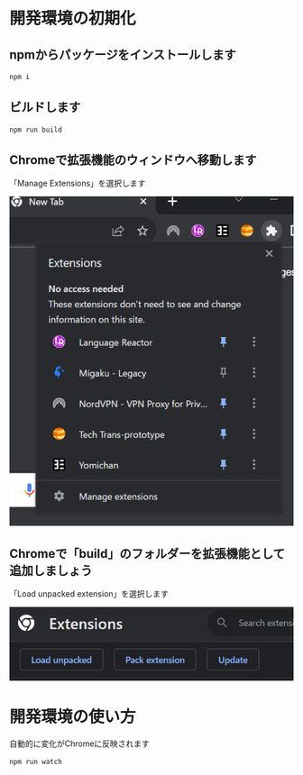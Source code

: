 # 開発環境の初期化

## npmからパッケージをインストールします

```bash
npm i
```

## ビルドします

```bash
npm run build
```

## Chromeで拡張機能のウィンドウへ移動します

「Manage Extensions」を選択します

![ext](docs/ext-window.png)

## Chromeで「build」のフォルダーを拡張機能として追加しましょう

「Load unpacked extension」を選択します

![Add ext](docs/add-ext.png)

# 開発環境の使い方

自動的に変化がChromeに反映されます

```bash
npm run watch
```